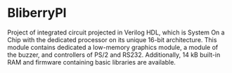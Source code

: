 # BliberryPI
Project of integrated circuit projected in Verilog HDL, which is System On a Chip with the dedicated processor on its unique 16-bit architecture. This module contains dedicated a low-memory graphics module, a module of the buzzer, and controllers of PS/2 and RS232. Additionally, 14 kB built-in RAM and firmware containing basic libraries are available.
